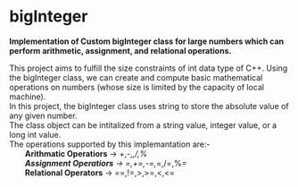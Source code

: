 # bigInteger
**Implementation of Custom bigInteger class for large numbers which can perform arithmetic, assignment, and relational operations.**  
  
This project aims to fulfill the size constraints of int data type of C++. Using the bigInteger class, we can create and compute basic mathematical operations on numbers (whose size is limited by the capacity of local machine).  
In this project, the bigInteger class uses string to store the absolute value of any given number.  
The class object can be intitalized from a string value, integer value, or a long int value.  
The operations supported by this implemantation are:-  
&emsp;&emsp;**Arithmatic Operatiors** -> +,-,*,/,%  
&emsp;&emsp;**Assignment Operatiors** -> =,+=,-=,*=,/=,%=  
&emsp;&emsp;**Relational Operators** -> ==,!=,>,>=,<,<=  
